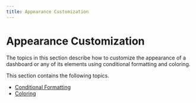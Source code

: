 ```yaml
---
title: Appearance Customization
---
```

# Appearance Customization
The topics in this section describe how to customize the appearance of a dashboard or any of its elements using conditional formatting and coloring.

This section contains the following topics.
* [Conditional Formatting](appearance-customization/conditional-formatting.md)
* [Coloring](appearance-customization/coloring.md)